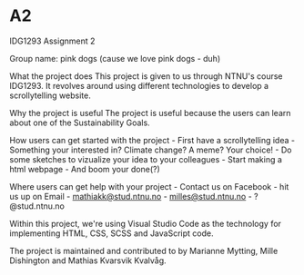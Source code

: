 # A2
IDG1293 Assignment 2

Group name: pink dogs (cause we love pink dogs - duh)

What the project does
This project is given to us through NTNU's course IDG1293. It revolves around using different technologies to develop a scrollytelling website.


Why the project is useful
The project is useful because the users can learn about one of the Sustainability Goals.

How users can get started with the project
    - First have a scrollytelling idea - Something your interested in? Climate change? A meme? Your choice!
    - Do some sketches to vizualize your idea to your colleagues
    - Start making a html webpage
    - And boom your done(?)

Where users can get help with your project
    - Contact us on Facebook
    - hit us up on Email
        - mathiakk@stud.ntnu.no
        - milles@stud.ntnu.no
        - ?@stud.ntnu.no



Within this project, we're using Visual Studio Code as the technology for implementing HTML, CSS, SCSS and JavaScript code.

The project is maintained and contributed to by Marianne Mytting, Mille Dishington and Mathias Kvarsvik Kvalvåg.
